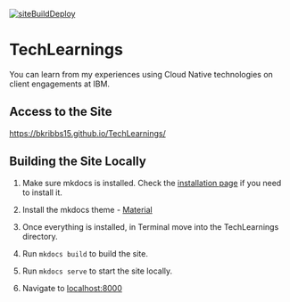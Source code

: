 [![siteBuildDeploy](https://github.com/bkribbs15/TechLearnings/actions/workflows/siteBuild.yaml/badge.svg?branch=main)](https://github.com/bkribbs15/TechLearnings/actions/workflows/siteBuild.yaml)
# TechLearnings

You can learn from my experiences using Cloud Native technologies on client engagements at IBM.

## Access to the Site

https://bkribbs15.github.io/TechLearnings/

## Building the Site Locally

1. Make sure mkdocs is installed. Check the [installation page](https://www.mkdocs.org/user-guide/installation/) if you need to install it.

2. Install the mkdocs theme - [Material](https://squidfunk.github.io/mkdocs-material/getting-started/)

3. Once everything is installed, in Terminal move into the TechLearnings directory.

4. Run `mkdocs build` to build the site.

5. Run `mkdocs serve` to start the site locally.

6. Navigate to [localhost:8000](localhost:8000)